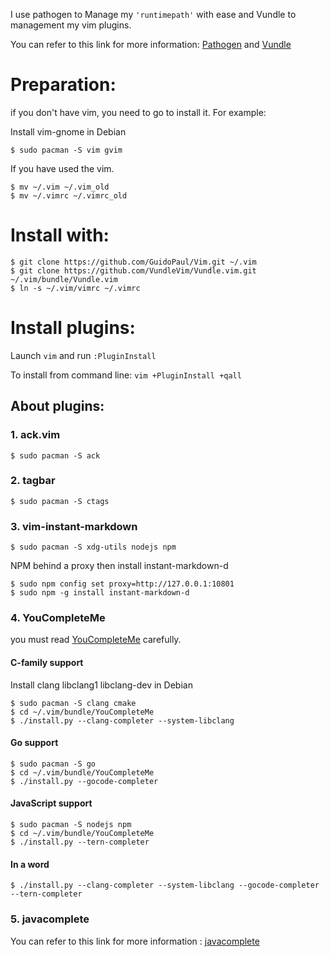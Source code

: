 I use pathogen to Manage my `'runtimepath'` with ease and Vundle to management my vim plugins.

You can refer to this link for more information: [Pathogen]( https://github.com/tpope/vim-pathogen  )
and [Vundle]( https://github.com/gmarik/vundle  )

# Preparation:
if you don't have vim, you need to go to install it. For example:

Install vim-gnome in Debian

    $ sudo pacman -S vim gvim

If you have used the vim.

	$ mv ~/.vim ~/.vim_old
	$ mv ~/.vimrc ~/.vimrc_old

# Install with:

	$ git clone https://github.com/GuidoPaul/Vim.git ~/.vim
    $ git clone https://github.com/VundleVim/Vundle.vim.git ~/.vim/bundle/Vundle.vim
	$ ln -s ~/.vim/vimrc ~/.vimrc

# Install plugins:

Launch `vim` and run `:PluginInstall`

To install from command line: `vim +PluginInstall +qall`

## About plugins:

### 1. ack.vim

    $ sudo pacman -S ack

### 2. tagbar

    $ sudo pacman -S ctags


### 3. vim-instant-markdown

    $ sudo pacman -S xdg-utils nodejs npm

NPM behind a proxy then install instant-markdown-d

    $ sudo npm config set proxy=http://127.0.0.1:10801
    $ sudo npm -g install instant-markdown-d

### 4. YouCompleteMe

you must read [YouCompleteMe](https://github.com/Valloric/YouCompleteMe) carefully.

#### C-family support

Install clang libclang1 libclang-dev in Debian

    $ sudo pacman -S clang cmake
    $ cd ~/.vim/bundle/YouCompleteMe
    $ ./install.py --clang-completer --system-libclang

#### Go support

    $ sudo pacman -S go
    $ cd ~/.vim/bundle/YouCompleteMe
    $ ./install.py --gocode-completer

#### JavaScript support

    $ sudo pacman -S nodejs npm
    $ cd ~/.vim/bundle/YouCompleteMe
    $ ./install.py --tern-completer

#### In a word

    $ ./install.py --clang-completer --system-libclang --gocode-completer --tern-completer

### 5. javacomplete
You can refer to this link for more information : [javacomplete](https://github.com/vim-scripts/javacomplete)

